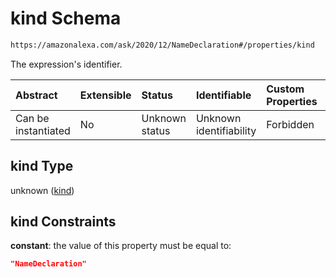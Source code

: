 # kind Schema

```txt
https://amazonalexa.com/ask/2020/12/NameDeclaration#/properties/kind
```

The expression's identifier.

| Abstract            | Extensible | Status         | Identifiable            | Custom Properties | Additional Properties | Access Restrictions | Defined In                                                                         |
| :------------------ | :--------- | :------------- | :---------------------- | :---------------- | :-------------------- | :------------------ | :--------------------------------------------------------------------------------- |
| Can be instantiated | No         | Unknown status | Unknown identifiability | Forbidden         | Allowed               | none                | [NameDeclaration.json*](../../schemas/NameDeclaration.json "open original schema") |

## kind Type

unknown ([kind](namedeclaration-properties-kind.md))

## kind Constraints

**constant**: the value of this property must be equal to:

```json
"NameDeclaration"
```
